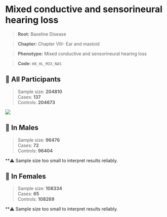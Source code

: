 # Mixed conductive and sensorineural hearing loss

> **Root:** Baseline Disease  

> **Chapter:** Chapter VIII- Ear and mastoid  

> **Phenotype:** Mixed conductive and sensorineural hearing loss  

> **Code:** `H8_HL_MIX_NAS`

## 🧪 All Participants  
> Sample size: **204810**  
> Cases: **137**  
> Controls: **204673**
<img src="/Disease/Figures/ALL/Incidence/H8_HL_MIX_NAS.png"/>
<CsvTable src="/public/Disease/Data/ALL/Incidence/COX_H8_HL_MIX_NAS.csv" label="🔍 View full results" />

## 👨 In Males  
> Sample size: **96476**  
> Cases: **72**  
> Controls: **96404**

**⚠️ Sample size too small to interpret results reliably.


## 👩 In Females  
> Sample size: **108334**  
> Cases: **65**  
> Controls: **108269**

**⚠️ Sample size too small to interpret results reliably.

